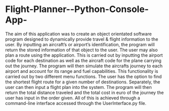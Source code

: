 # Flight-Planner--Python-Console-App-

The aim of this application was to create an object orientated software program designed to dynamically provide travel & flight information to the user. 
By inputting an aircraft’s or airport’s identification, the program will return the stored information of that object to the user.
The user may also plan a route using the application. This is carried out by inputting the airport code for each destination
as well as the aircraft code for the plane carrying out the journey. The program will then simulate the aircrafts journey to each 
airport and account for its range and fuel capabilities. This functionality is carried out by two different menu functions. 
The user has the option to find the shortest flight route for a given number of destinations.
Separately, the user can then input a flight plan into the system. The program will then return the total distance traveled and 
the total cost in euro of the journey the user has input in the order given. 
All of this is achieved through a command-line interface accessed through the UserInterface.py file. 
